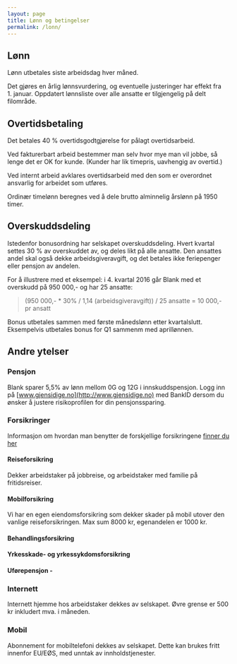 ```yaml
---
layout: page
title: Lønn og betingelser
permalink: /lonn/
---
```


## Lønn
Lønn utbetales siste arbeidsdag hver måned.

Det gjøres en årlig lønnsvurdering, og eventuelle justeringer har effekt fra 1. januar. Oppdatert lønnsliste over alle ansatte er tilgjengelig på delt filområde.

## Overtidsbetaling
Det betales 40 % overtidsgodtgjørelse for pålagt overtidsarbeid.

Ved fakturerbart arbeid bestemmer man selv hvor mye man vil jobbe, så lenge det er OK for kunde. (Kunder har lik timepris, uavhengig av overtid.)

Ved internt arbeid avklares overtidsarbeid med den som er overordnet ansvarlig for arbeidet som utføres.

Ordinær timelønn beregnes ved å dele brutto alminnelig årslønn på 1950 timer.

## Overskuddsdeling
Istedenfor bonusordning har selskapet overskuddsdeling. Hvert kvartal settes 30 % av overskuddet av, og deles likt på alle ansatte. Den ansattes andel skal også dekke arbeidsgiveravgift, og det betales ikke feriepenger eller pensjon av andelen.

For å illustrere med et eksempel: i 4. kvartal 2016 går Blank med et overskudd på 950 000,- og har 25 ansatte:

> (950 000,- * 30% / 1,14 (arbeidsgiveravgift)) / 25 ansatte = 10 000,- pr ansatt

Bonus utbetales sammen med første månedslønn etter kvartalslutt. Eksempelvis utbetales bonus for Q1 sammenm med aprillønnen.

## Andre ytelser

### Pensjon

Blank sparer 5,5% av lønn mellom 0G og 12G i innskuddspensjon. Logg inn på [www.gjensidige.no](http://www.gjensidige.no) med BankID dersom du ønsker å justere risikoprofilen for din pensjonssparing.

### Forsikringer

Informasjon om hvordan man benytter de forskjellige forsikringene [finner du her](https://docs.google.com/document/d/1p2FoxN2ZB6yZblH87y4mz1KM_uBvditi5hTvZ2oZG1A/edit)

#### Reiseforsikring
Dekker arbeidstaker på jobbreise, og arbeidstaker med familie på fritidsreiser.

#### Mobilforsikring
Vi har en egen eiendomsforsikring som dekker skader på mobil utover den vanlige reiseforsikringen. Max sum 8000 kr, egenandelen er 1000 kr.

#### Behandlingsforsikring

#### Yrkesskade- og yrkessykdomsforsikring

#### Uførepensjon -

### Internett
Internett hjemme hos arbeidstaker dekkes av selskapet. Øvre grense er 500 kr inkludert mva. i måneden.

### Mobil
Abonnement for mobiltelefoni dekkes av selskapet. Dette kan brukes fritt innenfor EU/EØS, med unntak av innholdstjenester.
